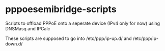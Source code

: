 # pppoesemibridge-scripts
Scripts to offload PPPoE onto a seperate device (IPv4 only for now) using DNSMasq and IPCalc

These scripts are supposed to go into  /etc/ppp/ip-up.d/ and /etc/ppp/ip-down.d/

